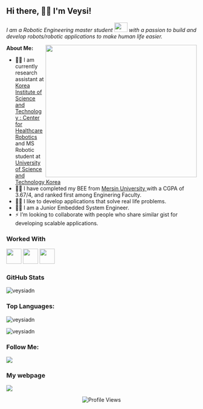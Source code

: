 ## Hi there, 🙋‍♂️ I'm Veysi!

<p>
 <em>
    I am a Robotic Engineering master student <img src="https://raw.githubusercontent.com/TheDudeThatCode/TheDudeThatCode/master/Assets/Developer.gif" width=35 height=25> with a passion to build and develop robots/robotic applications to make human life easier. 
 </em>
  </p>
  
  <img height="350" width="400" align="right" src="https://cdn.dribbble.com/users/926537/screenshots/4502924/python-2.gif" />
<b>About Me:</b>

- 👨‍🎓 I am currently research assistant at  <a href="https://www.medibot.kist.re.kr/">Korea Institute of Science and Technology : Center for Healthcare Robotics </a> and MS Robotic student at <a href="https://www.ust.ac.kr/eng.do">University of Science and Technology Korea </a>
  <!--Add grad pic-->
- 👨‍🎓 I have completed my BEE from <a href="https://www.mersin.edu.tr/">Mersin University </a> with a CGPA of 3.67/4, and ranked first among Enginering Faculty.
- 👨‍💻 I like to develop applications that solve real life problems. 
- 👨‍💻 I am a Junior Embedded System Engineer.
- ⚡  I’m looking to collaborate with people who share similar gist for developing scalable applications.
<!--
- 💻 I have worked as a ...... at <a href=".......">...... ......</a> and as a ........at <a href="..........."> ......</a>
- 💼 I have designed ...... for <a href="......">......</a>
- 👨‍💻 I have designed ......  for .......
- 😄 I actively conduct ...... ...... and ...... in my college.
-->

### Worked With

<p>
 <!--C++-->
<code><img height="40" src="https://img.shields.io/badge/c++%20-%2300599C.svg?&style=for-the-badge&logo=c%2B%2B&logoColor=white" /></code>
<!--C-->
<code><img height="40" src="https://img.shields.io/badge/c%20-%2300599C.svg?&style=for-the-badge&logo=c&logoColor=white" /></code>
<!--Python-->
<code><img height="40" src="https://img.shields.io/badge/python-%233776AB.svg?&style=flat-square&logo=python&logoColor=white" /></code>


### GitHub Stats
<img align="center" src="https://github-readme-stats.vercel.app/api?username=veysiadn&show_icons=true&title_color=ffc857&icon_color=8ac926&text_color=daf7dc&bg_color=151515&count_private=true&include_all_commits=true" alt="veysiadn" /></p>

 ### Top Languages: 
<p><img align="center" src="https://github-readme-stats-aj8vj7k8x.vercel.app/api/top-langs/?username=veysiadn&layout=compact&title_color=ffc857&icon_color=8ac926&text_color=daf7dc&bg_color=151515&card_width=400" alt="veysiadn" /></p>
 
<p><img align="center" src="https://github-readme-streak-stats.herokuapp.com/?user=veysiadn&" alt="veysiadn" /></p>

### Follow Me:
<p>
<a href="https://www.linkedin.com/in/veysiadn/"><img src="https://img.shields.io/badge/linkedin-%230077B5.svg?&style=for-the-badge&logo=linkedin&logoColor=white" /></a>
 </p>
 
### My webpage
 <p>
<a href="https://veysiadn.github.io/"><img src="https://raw.githubusercontent.com/veysiadn/veysiadn.github.io/main/assets/jpeg/va_logo_resized.jpg" /></a>
 </p>



 <p align="center"> <img src="https://komarev.com/ghpvc/?username=veysiadn&label=Views&color=blue&style=plastic" alt="Profile Views" /> </p>

 


<!-- - 💬 Ask me about ...- 📫 How to reach me: ...- 😄 Pronouns: ... - ⚡ Fun fact: ... -->
<!-- -->



<!--
### Hi there 👋
**veysiadn/veysiadn** is a ✨ _special_ ✨ repository because its `README.md` (this file) appears on your GitHub profile.

Here are some ideas to get you started:

- 🔭 I’m currently working on ...
- 🌱 I’m currently learning ...
- 👯 I’m looking to collaborate on ...
- 🤔 I’m looking for help with ...
- 💬 Ask me about ...
- 📫 How to reach me: ...
- 😄 Pronouns: ...
- ⚡ Fun fact: ...
-->


